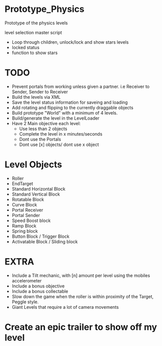 Prototype_Physics
=================

Prototype of the physics levels



level selection master script
  - Loop through children, unlock/lock and show stars
levels
  - locked status
  - function to show stars

TODO
=================
* Prevent portals from working unless given a partner. i.e Receiver to Sender, Sender to Receiver
* Build the levels via XML
* Save the level status information for saveing and loading
* Add rotating and flipping to the currently draggable objects
* Build prototype "World" with a minimum of 4 levels.
* Build/generate the level in the LevelLoader
* Have 2 Main objective each level:
  - Use less than 2 objects
  - Complete the level in x minutes/seconds
  - Dont use the Portals
  - Dont use [x] objects/ dont use x object

Level Objects
=================
* Roller
* EndTarget
* Standard Horizontal Block
* Standard Vertical Block
* Rotatable Block
* Curve Block
* Portal Receiver
* Portal Sender
* Speed Boost block
* Ramp Block
* Spring block
* Button Block / Trigger Block
* Activatable Block / Sliding block

EXTRA
=================
* Include a Tilt mechanic, with [n] amount per level using the mobiles accelerometer
* Include a bonus objective
* Include a bonus collectable
* Slow down the game when the roller is within proximity of the Target, Peggle style.
* Giant Levels that require a lot of camera movements



# Create an epic trailer to show off my level #
